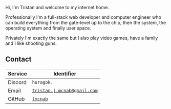 Hi, I'm Tristan and welcome to my internet home. 

Professionally I'm a full-stack web developer and computer engineer who can build everything from the gate-level up to the chip, then the system, the operating system and finally user space.

Privately I'm exactly the same but I also play video games, have a family and I like shooting guns.

## Contact

| Service | Identifier                                                        |
| ------- | ----------------------------------------------------------------- |
| Discord | `huragok.`                                                        |
| Email   | [`tristan.j.mcnab@gmail.com`](mailto://tristan.j.mcnab@gmail.com) |
| GitHub  | [`tmcnab`](https://github.com/tmcnab)                             |
